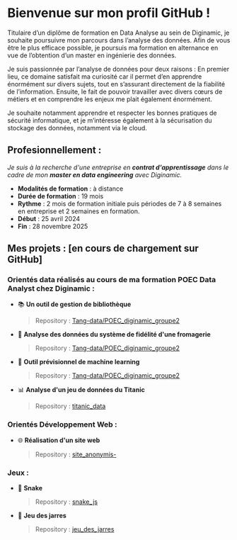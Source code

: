# Bienvenue sur mon profil GitHub ! 
Titulaire d’un diplôme de formation en Data Analyse au sein de Diginamic, je souhaite poursuivre mon parcours dans l’analyse des données. 
Afin de vous être le plus efficace possible, je poursuis ma formation en alternance en vue de l’obtention d’un master en ingénierie des données.

Je suis passionnée par l’analyse de données pour deux raisons :
  En premier lieu, ce domaine satisfait ma curiosité car il permet d’en apprendre énormément sur divers sujets, tout en s’assurant directement de la fiabilité de l’information. 
  Ensuite, le fait de pouvoir travailler avec divers cœurs de métiers et en comprendre les enjeux me plait également énormément. 

Je souhaite notamment apprendre et respecter les bonnes pratiques de sécurité informatique, et je m’intéresse également à la sécurisation du stockage des données, notamment via le cloud.

## Profesionnellement : 
*Je suis à la recherche d'une entreprise en **contrat d'apprentissage** dans le cadre de mon **master en data engineering** avec Diginamic.*
 - **Modalités de formation** : à distance
 - **Durée de formation** : 19 mois
 - **Rythme** : 2 mois de formation initiale puis périodes de 7 à 8 semaines en entreprise et 2 semaines en formation.
 - **Début** : 25 avril 2024
 - **Fin** : 28 novembre 2025

## Mes projets : [en cours de chargement sur GitHub]
### Orientés data réalisés au cours de ma formation POEC Data Analyst chez Diginamic : 
 - 📚 **Un outil de gestion de bibliothèque**

   > Repository : [Tang-data/POEC_diginamic_groupe2](https://github.com/Tang-data/POEC_diginamic_groupe2/tree/main/1_MongoDB)
 - 📶 **Analyse des données du système de fidélité d'une fromagerie**

   > Repository : [Tang-data/POEC_diginamic_groupe2](https://github.com/Tang-data/POEC_diginamic_groupe2/tree/main/2_BigDataBI/FATAL-BIG-DATA-main)
 - 🤖 **Outil prévisionnel de machine learning**

   > Repository : [Tang-data/POEC_diginamic_groupe2](https://github.com/Tang-data/POEC_diginamic_groupe2/tree/main/3_MachineLearning/FATAL_ML-main)
 - 📊 **Analyse d'un jeu de données du Titanic**

   > Repository : [titanic_data](https://github.com/FlorenceBouchart/titanic_data)
### Orientés Développement Web : 
 - 🌐 **Réalisation d'un site web**

   > Repository : [site_anonymis-](https://github.com/FlorenceBouchart/site_anonymis-)
### Jeux : 
 - 🐍 **Snake**
    
   > Repository : [snake_js](https://github.com/FlorenceBouchart/snake_js)
 - 🏺 **Jeu des jarres**

    > Repository : [jeu_des_jarres](https://github.com/FlorenceBouchart/jeu_des_jarres)
